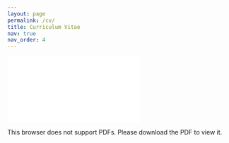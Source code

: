 ```yaml
---
layout: page
permalink: /cv/
title: Curriculum Vitae
nav: true
nav_order: 4
---
```


<object data="/assets/pdf/CV_JinwooPark_Oct2023.pdf" type="application/pdf" width="800px" height="1000px">
    <embed src="/assets/pdf/CV_JinwooPark_Oct2023.pdf" type="application/pdf">
        <p>This browser does not support PDFs. Please download the PDF to view it.</p>
    </embed>
</object>
